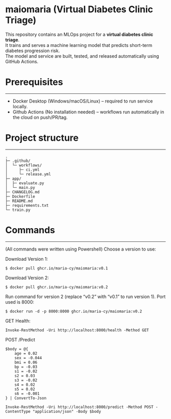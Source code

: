 # maiomaria (Virtual Diabetes Clinic Triage)

This repository contains an MLOps project for a **virtual diabetes clinic triage**.  
It trains and serves a machine learning model that predicts short-term diabetes progression risk.  
The model and service are built, tested, and released automatically using GitHub Actions.

# Prerequisites
---
- Docker Desktop (Windows/macOS/Linux) – required to run service locally.
- Github Actions (No installation needed) – workflows run automatically in the cloud on push/PR/tag.

# Project structure
---
```
.
├─ .github/
│  └─ workflows/
│     ├─ ci.yml
│     └─ release.yml
├─ app/
│  ├─ evaluate.py
│  └─ main.py
├─ CHANGELOG.md
├─ Dockerfile
├─ README.md
├─ requirements.txt
└─ train.py

```

# Commands
---
(All commands were written using Powershell)
Choose a version to use:

Download Version 1:
```
$ docker pull ghcr.io/maria-cy/maiomaria:v0.1
```
Download Version 2:
```
$ docker pull ghcr.io/maria-cy/maiomaria:v0.2
```

Run command for version 2 (replace “v0.2” with “v0.1” to run version 1). Port used is 8000:
```
$ docker run -d -p 8000:8000 ghcr.io/maria-cy/maiomaria:v0.2
```

GET Health:
```
Invoke-RestMethod -Uri http://localhost:8000/health -Method GET
```

POST /Predict
```
$body = @{
    age = 0.02
    sex = -0.044
    bmi = 0.06
    bp = -0.03
    s1 = -0.02
    s2 = 0.03
    s3 = -0.02
    s4 = 0.02
    s5 = 0.02
    s6 = -0.001
} | ConvertTo-Json

Invoke-RestMethod -Uri http://localhost:8000/predict -Method POST -ContentType "application/json" -Body $body
```





